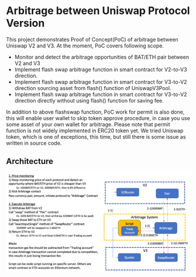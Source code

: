 # Arbitrage between Uniswap Protocol Version

This project demonstrates Proof of Concept(PoC) of arbitrage between Uniswap V2 and V3.
At the moment, PoC covers following scope.
- Monitor and detect the arbitrage opportunities of BAT/ETH pair between V2 and V3
- Implement flash swap arbitrage function in smart contract for V2-to-V3 direction. 
- Implement flash swap arbitrage function in smart contract for V3-to-V2 direction sourcing asset from flash() function of UniswapV3Pool.
- Implement flash swap arbitrage function in smart contract for V3-to-V2 direction directly without using flash() function for saving fee.

In addition to above flashswap function, PoC work for permit is also done, this will enable user wallet to skip token approve procedure,
in case you use some asset of your own wallet for arbitrage. 
Please note that permit function is not widely implemented in ERC20 token yet. We tried Uniswap token, which is one of exceptions,  this time, but still there is some issue as written in source code.

## Architecture

![arbitrage.png](docs/img/arbitrage.png)

